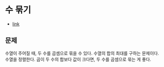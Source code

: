 # 수 묶기

* [link](https://www.acmicpc.net/problem/1744)

## 문제

수열이 주어질 때, 두 수를 곱셈으로 묶을 수 있다. 수열의 합의 최대를 구하는 문제이다. 
수열을 정렬한다. 곱이 두 수의 합보다 값이 크다면, 두 수를 곱셈으로 묶는 게 좋다. 
